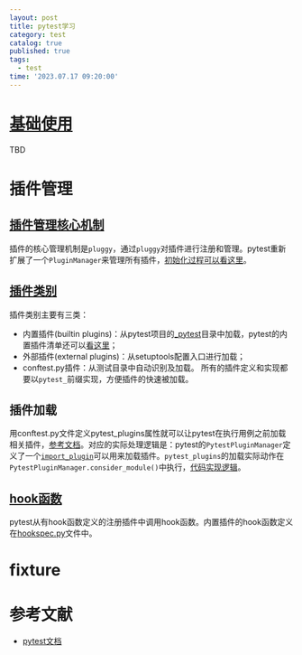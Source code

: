 ```yaml
---
layout: post
title: pytest学习
category: test
catalog: true
published: true
tags:
  - test
time: '2023.07.17 09:20:00'
---
```

# [基础使用](https://docs.pytest.org/en/latest/getting-started.html)
TBD

# 插件管理
## [插件管理核心机制](https://github.com/pytest-dev/pluggy/)
插件的核心管理机制是`pluggy`，通过`pluggy`对插件进行注册和管理。pytest重新扩展了一个`PluginManager`来管理所有插件，[初始化过程可以看这里](https://github.com/pytest-dev/pytest/blob/bf451d47a1b3be80a7f89b3076e4816c47390037/src/_pytest/config/__init__.py#L277)。

## [插件类别](https://docs.pytest.org/en/latest/how-to/writing_plugins.html)
插件类别主要有三类：
- 内置插件(builtin plugins)：从pytest项目的[_pytest](https://github.com/pytest-dev/pytest/blob/main/src/_pytest)目录中加载，pytest的内置插件清单还可以[看这里](https://github.com/pytest-dev/pytest/blob/bf451d47a1b3be80a7f89b3076e4816c47390037/src/_pytest/config/__init__.py#L267)；
- 外部插件(external plugins)：从setuptools配置入口进行加载；
- conftest.py插件：从测试目录中自动识别及加载。
所有的插件定义和实现都要以`pytest_`前缀实现，方便插件的快速被加载。

## 插件加载
用conftest.py文件定义pytest_plugins属性就可以让pytest在执行用例之前加载相关插件，[参考文档](https://docs.pytest.org/en/latest/reference/reference.html#globalvar-pytest_plugins)。对应的实际处理逻辑是：pytest的`PytestPluginManager`定义了一个[`import_plugin`](https://github.com/pytest-dev/pytest/blob/bf451d47a1b3be80a7f89b3076e4816c47390037/src/_pytest/config/__init__.py#L760)可以用来加载插件。`pytest_plugins`的加载实际动作在`PytestPluginManager.consider_module()`中执行，[代码实现逻辑](https://github.com/pytest-dev/pytest/blob/bf451d47a1b3be80a7f89b3076e4816c47390037/src/_pytest/config/__init__.py#L749)。

## [hook函数](https://docs.pytest.org/en/latest/how-to/writing_hook_functions.html#writinghooks)
pytest从有hook函数定义的注册插件中调用hook函数。内置插件的hook函数定义在[hookspec.py](https://github.com/pytest-dev/pytest/blob/main/src/_pytest/hookspec.py)文件中。

# fixture

# 参考文献
- [pytest文档](https://docs.pytest.org/)
